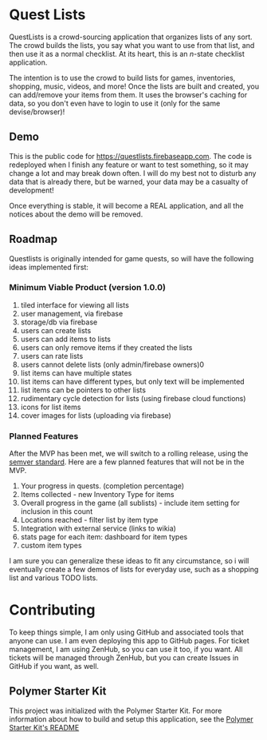 # Quest Lists

QuestLists is a crowd-sourcing application that organizes lists of any sort. The crowd builds the lists, you say what you want to use from that list, and then use it as a normal checklist. At its heart, this is an _n_-state checklist application.

The intention is to use the crowd to build lists for games, inventories, shopping, music, videos, and more! Once the lists are built and created, you can add/remove your items from them. It uses the browser's caching for data, so you don't even have to login to use it (only for the same devise/browser)!

## Demo

This is the public code for https://questlists.firebaseapp.com. The code is redeployed when I finish any feature or want to test something, so it may change a lot and may break down often. I will do my best not to disturb any data that is already there, but be warned, your data may be a casualty of development!

Once everything is stable, it will become a REAL application, and all the notices about the demo will be removed.

## Roadmap

Questlists is originally intended for game quests, so will have the following ideas implemented first:
  
### Minimum Viable Product (version 1.0.0)
  1. tiled interface for viewing all lists
  1. user management, via firebase
  1. storage/db via firebase
  1. users can create lists
  1. users can add items to lists
  1. users can only remove items if they created the lists
  1. users can rate lists
  1. users cannot delete lists (only admin/firebase owners)0
  1. list items can have multiple states
  1. list items can have different types, but only text will be implemented
  1. list items can be pointers to other lists
  1. rudimentary cycle detection for lists (using firebase cloud functions)
  1. icons for list items
  1. cover images for lists (uploading via firebase)

### Planned Features
  After the MVP has been met, we will switch to a rolling release,
  using the [semver standard](https://semver.org). Here are a few planned features that will not be in the MVP.

  1. Your progress in quests. (completion percentage)
  2. Items collected - new Inventory Type for items
  3. Overall progress in the game (all sublists) - include item setting for inclusion in this count
  4. Locations reached - filter list by item type
  5. Integration with external service (links to wikia)
  6. stats page for each item: dashboard for item types
  7. custom item types

I am sure you can generalize these ideas to fit any circumstance, so i will eventually create a few demos of lists for everyday use, such as a shopping list and various TODO lists.

# Contributing

To keep things simple, I am only using GitHub and associated tools that anyone can use. I am even deploying this app to GitHub pages. For ticket management, I am using ZenHub, so you can use it too, if you want. All tickets will be managed through ZenHub, but you can create Issues in GitHub if you want, as well.


## Polymer Starter Kit

This project was initialized with the Polymer Starter Kit. For more information about how to build and setup this application, see the [Polymer Starter Kit's README](https://github.com/PolymerElements/polymer-starter-kit/README.md)


